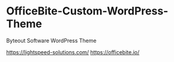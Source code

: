 # OfficeBite-Custom-WordPress-Theme
Byteout Software WordPress Theme

https://lightspeed-solutions.com/
https://officebite.io/
